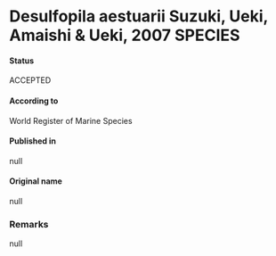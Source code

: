 Desulfopila aestuarii Suzuki, Ueki, Amaishi & Ueki, 2007 SPECIES
=======

#### Status
ACCEPTED

#### According to
World Register of Marine Species

#### Published in
null

#### Original name
null

### Remarks
null